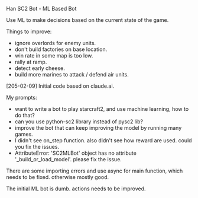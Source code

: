 Han SC2 Bot - ML Based Bot

Use ML to make decisions based on the current state of the game.

Things to improve:

- ignore overlords for enemy units.
- don't build factories on base location.
- win rate in some map is too low.
- rally at ramp.
- detect early cheese. 
- build more marines to attack / defend air units.


[205-02-09] Initial code based on claude.ai.

My prompts:

- want to write a bot to play starcraft2, and use machine learning, how to do that?
- can you use python-sc2 library instead of pysc2 lib?
- improve the bot that can keep improving the model by running many games.
- I didn't see on_step function. also didn't see how reward are used. could you fix the issues.
- AttributeError: 'SC2MLBot' object has no attribute '_build_or_load_model'. please fix the issue.

There are some importing errors and use async for main function, which needs to be fixed. otherwise mostly good.

The initial ML bot is dumb. actions needs to be improved.







